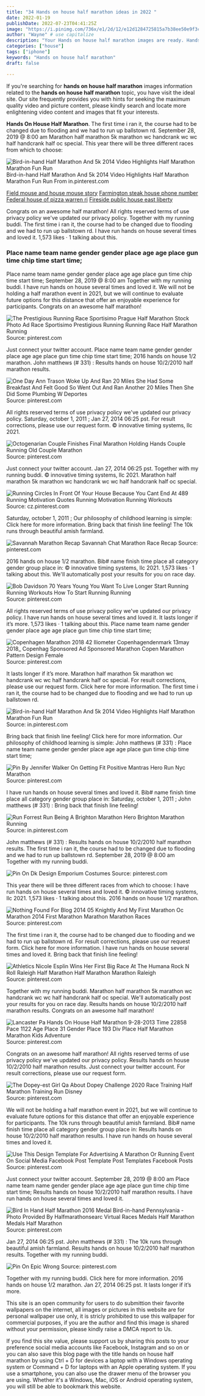 ```yaml
---
title: "34 Hands on house half marathon ideas in 2022 "
date: 2022-01-19
publishDate: 2022-07-23T04:41:25Z
image: "https://i.pinimg.com/736x/e1/2d/12/e12d1284725815a7b38ee50e9f3cd2f0--join-hands-the-face.jpg"
author: "Wayne" # use capitalize
description: "Your Hands on house half marathon images are ready. Hands on house half marathon are a topic that is being searched for and liked by netizens now. You can Download the Hands on house half marathon files here. Download all free photos and vectors."
categories: ["house"]
tags: ["iphone"]
keywords: "Hands on house half marathon"
draft: false

---
```


If you're searching for **hands on house half marathon** images information related to the **hands on house half marathon** topic, you have visit the ideal  site.  Our site frequently  provides you with  hints  for seeking  the maximum  quality video and picture  content, please kindly search and locate more enlightening video content and images  that fit your interests.

**Hands On House Half Marathon**. The first time i ran it, the course had to be changed due to flooding and we had to run up ballstown rd. September 28, 2019 @ 8:00 am Marathon half marathon 5k marathon wc handcrank wc wc half handcrank half oc special. This year there will be three different races from which to choose:

![Bird-in-hand Half Marathon And 5k 2014 Video Highlights Half Marathon Marathon Fun Run](https://i.ytimg.com/vi/RpNH63QP7HA/maxresdefault.jpg "Bird-in-hand Half Marathon And 5k 2014 Video Highlights Half Marathon Marathon Fun Run")
Bird-in-hand Half Marathon And 5k 2014 Video Highlights Half Marathon Marathon Fun Run From in.pinterest.com

[Field mouse and house mouse story](/field-mouse-and-house-mouse-story/)
[Farmington steak house phone number](/farmington-steak-house-phone-number/)
[Federal house of pizza warren ri](/federal-house-of-pizza-warren-ri/)
[Fireside public house east liberty](/fireside-public-house-east-liberty/)

Congrats on an awesome half marathon! All rights reserved terms of use privacy policy we&#039;ve updated our privacy policy. Together with my running buddi. The first time i ran it, the course had to be changed due to flooding and we had to run up ballstown rd. I have run hands on house several times and loved it. 1,573 likes · 1 talking about this.

### Place name team name gender gender place age age place gun time chip time start time;

Place name team name gender gender place age age place gun time chip time start time; September 28, 2019 @ 8:00 am Together with my running buddi. I have run hands on house several times and loved it. We will not be holding a half marathon event in 2021, but we will continue to evaluate future options for this distance that offer an enjoyable experience for participants. Congrats on an awesome half marathon!


![The Prestigious Running Race Sportisimo Prague Half Marathon Stock Photo Ad Race Sportisimo Prestigious Running Running Race Half Marathon Running](https://i.pinimg.com/originals/84/f6/6a/84f66a499ea2cd755d7876309ecf63c7.jpg "The Prestigious Running Race Sportisimo Prague Half Marathon Stock Photo Ad Race Sportisimo Prestigious Running Running Race Half Marathon Running")
Source: pinterest.com

Just connect your twitter account. Place name team name gender gender place age age place gun time chip time start time; 2016 hands on house 1/2 marathon. John matthews (# 331) : Results hands on house 10/2/2010 half marathon results.

![One Day Ann Trason Woke Up And Ran 20 Miles She Had Some Breakfast And Felt Good So Went Out And Ran Another 20 Miles Then She Did Some Plumbing W Deportes](https://i.pinimg.com/originals/6e/33/7c/6e337c8a088f3e70e30e9f0f89055b7a.jpg "One Day Ann Trason Woke Up And Ran 20 Miles She Had Some Breakfast And Felt Good So Went Out And Ran Another 20 Miles Then She Did Some Plumbing W Deportes")
Source: pinterest.com

All rights reserved terms of use privacy policy we&#039;ve updated our privacy policy. Saturday, october 1, 2011 ; Jan 27, 2014 06:25 pst. For result corrections, please use our request form. © innovative timing systems, llc 2021.

![Octogenarian Couple Finishes Final Marathon Holding Hands Couple Running Old Couple Marathon](https://i.pinimg.com/originals/15/ea/3b/15ea3bc2cee97807e9ead053ec25227f.jpg "Octogenarian Couple Finishes Final Marathon Holding Hands Couple Running Old Couple Marathon")
Source: pinterest.com

Just connect your twitter account. Jan 27, 2014 06:25 pst. Together with my running buddi. © innovative timing systems, llc 2021. Marathon half marathon 5k marathon wc handcrank wc wc half handcrank half oc special.

![Running Circles In Front Of Your House Because You Cant End At 489 Running Motivation Quotes Running Motivation Running Workouts](https://i.pinimg.com/originals/65/37/79/6537791987ed1fe16ace1832204fe0a7.jpg "Running Circles In Front Of Your House Because You Cant End At 489 Running Motivation Quotes Running Motivation Running Workouts")
Source: cz.pinterest.com

Saturday, october 1, 2011 ; Our philosophy of childhood learning is simple: Click here for more information. Bring back that finish line feeling! The 10k runs through beautiful amish farmland.

![Savannah Marathon Recap Savannah Chat Marathon Race Recap](https://i.pinimg.com/600x315/25/04/bb/2504bbbb14830c3bc6cbe4e121db9f49.jpg "Savannah Marathon Recap Savannah Chat Marathon Race Recap")
Source: pinterest.com

2016 hands on house 1/2 marathon. Bib# name finish time place all category gender group place in: © innovative timing systems, llc 2021. 1,573 likes · 1 talking about this. We&#039;ll automatically post your results for you on race day.

![Bob Davidson 70 Years Young You Want To Live Longer Start Running Running Workouts How To Start Running Running](https://i.pinimg.com/originals/0a/e1/3d/0ae13d3d84706ffad48716c3e43378bb.jpg "Bob Davidson 70 Years Young You Want To Live Longer Start Running Running Workouts How To Start Running Running")
Source: pinterest.com

All rights reserved terms of use privacy policy we&#039;ve updated our privacy policy. I have run hands on house several times and loved it. It lasts longer if it’s more. 1,573 likes · 1 talking about this. Place name team name gender gender place age age place gun time chip time start time;

![Copenhagen Marathon 2018 42 Iliometer Copenhagendenmark 13may 2018_ Copenhag Sponsored Ad Sponsored Marathon Copen Marathon Pattern Design Female](https://i.pinimg.com/originals/0d/1e/d8/0d1ed854e6631d363a16f0cb300aa313.jpg "Copenhagen Marathon 2018 42 Iliometer Copenhagendenmark 13may 2018_ Copenhag Sponsored Ad Sponsored Marathon Copen Marathon Pattern Design Female")
Source: pinterest.com

It lasts longer if it’s more. Marathon half marathon 5k marathon wc handcrank wc wc half handcrank half oc special. For result corrections, please use our request form. Click here for more information. The first time i ran it, the course had to be changed due to flooding and we had to run up ballstown rd.

![Bird-in-hand Half Marathon And 5k 2014 Video Highlights Half Marathon Marathon Fun Run](https://i.ytimg.com/vi/RpNH63QP7HA/maxresdefault.jpg "Bird-in-hand Half Marathon And 5k 2014 Video Highlights Half Marathon Marathon Fun Run")
Source: in.pinterest.com

Bring back that finish line feeling! Click here for more information. Our philosophy of childhood learning is simple: John matthews (# 331) : Place name team name gender gender place age age place gun time chip time start time;

![Pin By Jennifer Walker On Getting Fit Positive Mantras Hero Run Nyc Marathon](https://i.pinimg.com/600x315/51/6e/8d/516e8d686ec750af31a332e17c26699c.jpg "Pin By Jennifer Walker On Getting Fit Positive Mantras Hero Run Nyc Marathon")
Source: pinterest.com

I have run hands on house several times and loved it. Bib# name finish time place all category gender group place in: Saturday, october 1, 2011 ; John matthews (# 331) : Bring back that finish line feeling!

![Run Forrest Run Being A Brighton Marathon Hero Brighton Marathon Running](https://i.pinimg.com/originals/ae/4e/f2/ae4ef2805b247318dcece7501b58fbfe.jpg "Run Forrest Run Being A Brighton Marathon Hero Brighton Marathon Running")
Source: in.pinterest.com

John matthews (# 331) : Results hands on house 10/2/2010 half marathon results. The first time i ran it, the course had to be changed due to flooding and we had to run up ballstown rd. September 28, 2019 @ 8:00 am Together with my running buddi.

![Pin On Dk Design Emporium Costumes](https://i.pinimg.com/originals/9d/50/79/9d507982b590a6240b0c165ae4363cfa.jpg "Pin On Dk Design Emporium Costumes")
Source: pinterest.com

This year there will be three different races from which to choose: I have run hands on house several times and loved it. © innovative timing systems, llc 2021. 1,573 likes · 1 talking about this. 2016 hands on house 1/2 marathon.

![Nothing Found For Blog 2014 05 Knightly And My First Marathon Oc Marathon 2014 First Marathon Marathon Marathon Races](https://i.pinimg.com/originals/77/d9/c0/77d9c0e8df9bb5363a8800c6948b27fb.jpg "Nothing Found For Blog 2014 05 Knightly And My First Marathon Oc Marathon 2014 First Marathon Marathon Marathon Races")
Source: pinterest.com

The first time i ran it, the course had to be changed due to flooding and we had to run up ballstown rd. For result corrections, please use our request form. Click here for more information. I have run hands on house several times and loved it. Bring back that finish line feeling!

![Athletics Nicole Esplin Wins Her First Big Race At The Humana Rock N Roll Raleigh Half Marathon Half Marathon Marathon Raleigh](https://i.pinimg.com/originals/53/00/34/53003480cb4faed085071db5d9be7a43.jpg "Athletics Nicole Esplin Wins Her First Big Race At The Humana Rock N Roll Raleigh Half Marathon Half Marathon Marathon Raleigh")
Source: pinterest.com

Together with my running buddi. Marathon half marathon 5k marathon wc handcrank wc wc half handcrank half oc special. We&#039;ll automatically post your results for you on race day. Results hands on house 10/2/2010 half marathon results. Congrats on an awesome half marathon!

![Lancaster Pa Hands On House Half Marathon 9-28-2013 Time 22858 Pace 1122 Age Place 31 Gender Place 193 Div Place Half Marathon Marathon Kids Adventure](https://i.pinimg.com/originals/34/8f/22/348f22db2fcae4e7d975f078e6a8d9b3.jpg "Lancaster Pa Hands On House Half Marathon 9-28-2013 Time 22858 Pace 1122 Age Place 31 Gender Place 193 Div Place Half Marathon Marathon Kids Adventure")
Source: pinterest.com

Congrats on an awesome half marathon! All rights reserved terms of use privacy policy we&#039;ve updated our privacy policy. Results hands on house 10/2/2010 half marathon results. Just connect your twitter account. For result corrections, please use our request form.

![The Dopey-est Girl Qa About Dopey Challenge 2020 Race Training Half Marathon Training Run Disney](https://i.pinimg.com/originals/fa/40/87/fa40879017d7ae5c5c07d048508b6885.jpg "The Dopey-est Girl Qa About Dopey Challenge 2020 Race Training Half Marathon Training Run Disney")
Source: pinterest.com

We will not be holding a half marathon event in 2021, but we will continue to evaluate future options for this distance that offer an enjoyable experience for participants. The 10k runs through beautiful amish farmland. Bib# name finish time place all category gender group place in: Results hands on house 10/2/2010 half marathon results. I have run hands on house several times and loved it.

![Use This Design Template For Advertising A Marathon Or Running Event On Social Media Facebook Post Template Post Templates Facebook Posts](https://i.pinimg.com/736x/fb/f8/50/fbf850aea7511e42304e00237cdf29a8.jpg "Use This Design Template For Advertising A Marathon Or Running Event On Social Media Facebook Post Template Post Templates Facebook Posts")
Source: pinterest.com

Just connect your twitter account. September 28, 2019 @ 8:00 am Place name team name gender gender place age age place gun time chip time start time; Results hands on house 10/2/2010 half marathon results. I have run hands on house several times and loved it.

![Bird In Hand Half Marathon 2016 Medal Bird-in-hand Pennsylvania - Photo Provided By Halfmarathonsearc Virtual Races Medals Half Marathon Medals Half Marathon](https://i.pinimg.com/originals/3f/ff/b9/3fffb92dea5e7641b8d633e83e02b4c8.jpg "Bird In Hand Half Marathon 2016 Medal Bird-in-hand Pennsylvania - Photo Provided By Halfmarathonsearc Virtual Races Medals Half Marathon Medals Half Marathon")
Source: pinterest.com

Jan 27, 2014 06:25 pst. John matthews (# 331) : The 10k runs through beautiful amish farmland. Results hands on house 10/2/2010 half marathon results. Together with my running buddi.

![Pin On Epic Wrong](https://i.pinimg.com/736x/e1/2d/12/e12d1284725815a7b38ee50e9f3cd2f0--join-hands-the-face.jpg "Pin On Epic Wrong")
Source: pinterest.com

Together with my running buddi. Click here for more information. 2016 hands on house 1/2 marathon. Jan 27, 2014 06:25 pst. It lasts longer if it’s more.

This site is an open community for users to do submittion their favorite wallpapers on the internet, all images or pictures in this website are for personal wallpaper use only, it is stricly prohibited to use this wallpaper for commercial purposes, if you are the author and find this image is shared without your permission, please kindly raise a DMCA report to Us.

If you find this site value, please support us by sharing this posts to your preference social media accounts like Facebook, Instagram and so on or you can also save this blog page with the title hands on house half marathon by using Ctrl + D for devices a laptop with a Windows operating system or Command + D for laptops with an Apple operating system. If you use a smartphone, you can also use the drawer menu of the browser you are using. Whether it's a Windows, Mac, iOS or Android operating system, you will still be able to bookmark this website.
